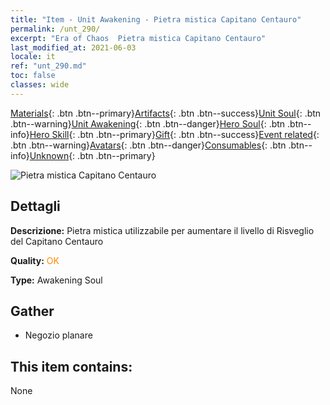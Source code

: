 ```yaml
---
title: "Item - Unit Awakening - Pietra mistica Capitano Centauro"
permalink: /unt_290/
excerpt: "Era of Chaos  Pietra mistica Capitano Centauro"
last_modified_at: 2021-06-03
locale: it
ref: "unt_290.md"
toc: false
classes: wide
---
```

 [Materials](/ItemsIT/){: .btn .btn--primary}[Artifacts](/ItemsIT/Artifacts/){: .btn .btn--success}[Unit Soul](/ItemsIT/UnitSoul/){: .btn .btn--warning}[Unit Awakening](/ItemsIT/UnitAwakening/){: .btn .btn--danger}[Hero Soul](/ItemsIT/HeroSoul/){: .btn .btn--info}[Hero Skill](/ItemsIT/HeroSkill/){: .btn .btn--primary}[Gift](/ItemsIT/Gift/){: .btn .btn--success}[Event related](/ItemsIT/Events/){: .btn .btn--warning}[Avatars](/ItemsIT/Avatars/){: .btn .btn--danger}[Consumables](/ItemsIT/Consumables/){: .btn .btn--info}[Unknown](/ItemsIT/Unknown/){: .btn .btn--primary}

 ![Pietra mistica Capitano Centauro](/images/u/tia_banrenma.jpg)

## Dettagli
 **Descrizione:** Pietra mistica utilizzabile per aumentare il livello di Risveglio del Capitano Centauro

 **Quality:** <span style="color: #FF8C00">OK</span>

 **Type:** Awakening Soul

## Gather

*    Negozio planare 

## This item contains:

  None

